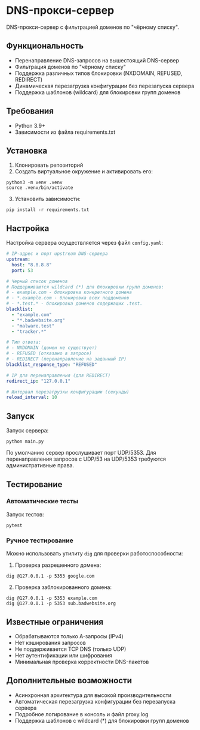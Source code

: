 # DNS-прокси-сервер

DNS-прокси-сервер с фильтрацией доменов по "чёрному списку".

## Функциональность

- Перенаправление DNS-запросов на вышестоящий DNS-сервер
- Фильтрация доменов по "чёрному списку"
- Поддержка различных типов блокировки (NXDOMAIN, REFUSED, REDIRECT)
- Динамическая перезагрузка конфигурации без перезапуска сервера
- Поддержка шаблонов (wildcard) для блокировки групп доменов

## Требования

- Python 3.9+
- Зависимости из файла requirements.txt

## Установка

1. Клонировать репозиторий
2. Создать виртуальное окружение и активировать его:

```
python3 -m venv .venv
source .venv/bin/activate
```

3. Установить зависимости:

```
pip install -r requirements.txt
```

## Настройка

Настройка сервера осуществляется через файл `config.yaml`:

```yaml
# IP-адрес и порт upstream DNS-сервера
upstream:
  host: "8.8.8.8"
  port: 53

# Черный список доменов
# Поддерживаются wildcard (*) для блокировки групп доменов:
# - example.com - блокировка конкретного домена
# - *.example.com - блокировка всех поддоменов
# - *.test.* - блокировка доменов содержащих .test.
blacklist:
  - "example.com"
  - "*.badwebsite.org"
  - "malware.test"
  - "tracker.*"

# Тип ответа:
# - NXDOMAIN (домен не существует)
# - REFUSED (отказано в запросе)
# - REDIRECT (перенаправление на заданный IP)
blacklist_response_type: "REFUSED"

# IP для перенаправления (для REDIRECT)
redirect_ip: "127.0.0.1"

# Интервал перезагрузки конфигурации (секунды)
reload_interval: 10
```

## Запуск

Запуск сервера:

```
python main.py
```

По умолчанию сервер прослушивает порт UDP/5353. Для перенаправления запросов с UDP/53 на UDP/5353 требуются административные права.

## Тестирование

### Автоматические тесты

Запуск тестов:

```
pytest
```

### Ручное тестирование

Можно использовать утилиту `dig` для проверки работоспособности:

1. Проверка разрешенного домена:
```
dig @127.0.0.1 -p 5353 google.com
```

2. Проверка заблокированного домена:
```
dig @127.0.0.1 -p 5353 example.com
dig @127.0.0.1 -p 5353 sub.badwebsite.org
```

## Известные ограничения

- Обрабатываются только A-запросы (IPv4)
- Нет кэширования запросов
- Не поддерживается TCP DNS (только UDP)
- Нет аутентификации или шифрования
- Минимальная проверка корректности DNS-пакетов

## Дополнительные возможности

- Асинхронная архитектура для высокой производительности
- Автоматическая перезагрузка конфигурации без перезапуска сервера
- Подробное логирование в консоль и файл proxy.log 
- Поддержка шаблонов с wildcard (*) для блокировки групп доменов 